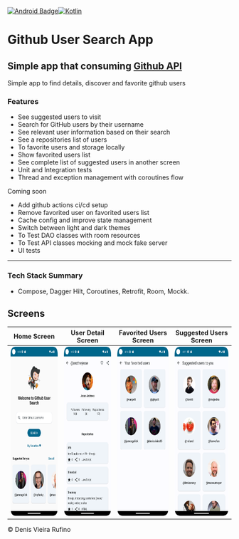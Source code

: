 [![Android Badge](https://img.shields.io/badge/Android-3DDC84?style=for-the-badge&logo=android&logoColor=white)](https://www.android.com/)[![Kotlin](https://img.shields.io/badge/Kotlin-0095D5?&style=for-the-badge&logo=kotlin&logoColor=white)](https://kotlinlang.org/)

# Github User Search App

## Simple app that consuming [Github API](https://docs.github.com/en/rest?apiVersion=2022-11-28)

Simple app to find details, discover and favorite github users 

### Features
- See suggested users to visit
- Search for GitHub users by their username
- See relevant user information based on their search
- See a repositories list of users
- To favorite users and storage locally
- Show favorited users list
- See complete list of suggested users in another screen
- Unit and Integration tests
- Thread and exception management with coroutines flow

Coming soon
- Add github actions ci/cd setup
- Remove favorited user on favorited users list
- Cache config and improve state management
- Switch between light and dark themes
- To Test DAO classes with room resources 
- To Test API classes mocking and mock fake server 
- UI tests

---

### Tech Stack Summary

- Compose, Dagger Hilt, Coroutines, Retrofit, Room, Mockk.

## Screens

|                           Home Screen                            |                           User Detail Screen                            |                           Favorited Users Screen                            |                           Suggested Users Screen                            |
|:----------------------------------------------------------------:|:-----------------------------------------------------------------------:|:---------------------------------------------------------------------------:|:---------------------------------------------------------------------------:|
| <img src="screenshots/home_screen.png" width="180" height="380"> | <img src="screenshots/user_detail_screen.png" width="180" height="380"> | <img src="screenshots/favorited_users_screen.png" width="180" height="380"> | <img src="screenshots/suggested_users_screen.png" width="180" height="380"> |


© Denis Vieira Rufino